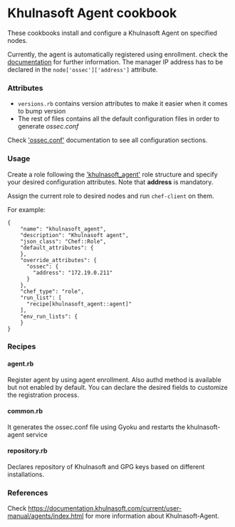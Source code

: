 # Khulnasoft Agent cookbook

These cookbooks install and configure a Khulnasoft Agent on specified nodes.

Currently, the agent is automatically registered using enrollment. check the [documentation](https://documentation.khulnasoft.com/current/user-manual/registering/) for further information. The manager IP address has to be declared in the `node['ossec']['address']` attribute. 

### Attributes

* ``versions.rb`` contains version attributes to make it easier when it comes to bump version
* The rest of files contains all the default configuration files in order to generate *ossec.conf* 

Check ['ossec.conf']( https://documentation.khulnasoft.com/current/user-manual/reference/ossec-conf/index.html) documentation to see all configuration sections.

### Usage

Create a role following the ['khulnasoft_agent'](https://github.com/khulnasoft/khulnasoft-chef/roles/khulnasoft_agent.json) role structure and specify your desired configuration attributes. Note that **address** is mandatory.

Assign the current role to desired nodes and run ```chef-client``` on them.

For example:

```
{
    "name": "khulnasoft_agent",
    "description": "Khulnasoft agent",
    "json_class": "Chef::Role",
    "default_attributes": {
    },
    "override_attributes": {
      "ossec": {
        "address": "172.19.0.211"
      }
    },
    "chef_type": "role",
    "run_list": [
      "recipe[khulnasoft_agent::agent]"
    ],
    "env_run_lists": {
    }
}
```

### Recipes

#### agent.rb

Register agent by using agent enrollment. Also authd method is available but not enabled by default. You can declare the desired fields to customize the registration process. 

#### common.rb

It generates the ossec.conf file using Gyoku and restarts the khulnasoft-agent service

#### repository.rb

Declares repository of Khulnasoft and GPG keys based on different installations.

### References

Check https://documentation.khulnasoft.com/current/user-manual/agents/index.html for more information about Khulnasoft-Agent.

